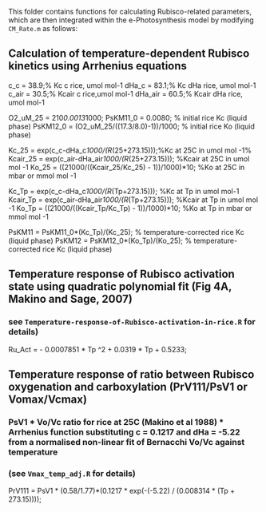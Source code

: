This folder contains functions for calculating Rubisco-related parameters, which are then integrated within the e-Photosynthesis model by modifying `CM_Rate.m` as follows:

## Calculation of temperature-dependent Rubisco kinetics using Arrhenius equations
c_c = 38.9;% Kc c rice, umol mol-1
dHa_c = 83.1;% Kc dHa rice, umol mol-1
c_air = 30.5;% Kcair c rice,umol mol-1
dHa_air = 60.5;% Kcair dHa rice, umol mol-1

O2_uM_25  =  210*0.0013*1000;
PsKM11_0  =  0.0080;                           % initial rice Kc	(liquid phase)
PsKM12_0    =  (O2_uM_25/((17.3/8.0)-1))/1000; % initial rice Ko (liquid phase)	 

Kc_25 = exp(c_c-dHa_c*1000/(R*(25+273.15)));%Kc at 25C in umol mol -1% 
Kcair_25 = exp(c_air-dHa_air*1000/(R*(25+273.15))); %Kcair at 25C in umol mol -1
Ko_25 = ((21000/((Kcair_25/Kc_25) - 1))/1000)*10; %Ko at 25C in mbar or mmol mol -1 

Kc_Tp = exp(c_c-dHa_c*1000/(R*(Tp+273.15))); %Kc at Tp in umol mol-1
Kcair_Tp = exp(c_air-dHa_air*1000/(R*(Tp+273.15))); %Kcair at Tp in umol mol -1
Ko_Tp = ((21000/((Kcair_Tp/Kc_Tp) - 1))/1000)*10; %Ko at Tp in mbar or mmol mol -1 

PsKM11 = PsKM11_0*(Kc_Tp)/(Kc_25); % temperature-corrected rice Kc	(liquid phase)
PsKM12 = PsKM12_0*(Ko_Tp)/(Ko_25); % temperature-corrected rice Kc	(liquid phase)

## Temperature response of Rubisco activation state using quadratic polynomial fit (Fig 4A, Makino and Sage, 2007) 
### see `Temperature-response-of-Rubisco-activation-in-rice.R` for details)
Ru_Act = - 0.0007851 * Tp ^2 + 0.0319 * Tp + 0.5233;

## Temperature response of ratio between Rubisco oxygenation and carboxylation (PrV111/PsV1 or Vomax/Vcmax) 
### PsV1 * Vo/Vc ratio for rice at 25C (Makino et al 1988) * Arrhenius function substituting c = 0.1217 and dHa = -5.22 from a normalised non-linear fit of Bernacchi Vo/Vc against temperature 
### (see `Vmax_temp_adj.R` for details)

PrV111 = PsV1 * (0.58/1.77)*(0.1217 * exp(-(-5.22) / (0.008314 * (Tp + 273.15))));





